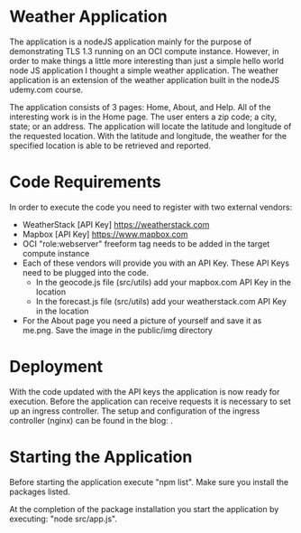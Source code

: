 # Weather Application 
The application is a nodeJS application mainly for the purpose of demonstrating TLS 1.3 running on an OCI compute instance. However,  in order to make things a little more interesting than just a simple hello world node JS application I thought a simple weather application.  The weather application is an extension of the weather application built in the nodeJS udemy.com course. 

The application consists of 3 pages: Home, About, and Help. All of the interesting work is in the Home page. The user enters a zip code; a city, state; or an address. The application will locate the latitude and longitude of the requested location. With the latitude and longitude, the weather for the specified location is able to be retrieved and reported.

# Code Requirements
In order to execute the code you need to register with two external vendors:
- WeatherStack [API Key] https://weatherstack.com
- Mapbox [API Key] https://www.mapbox.com
- OCI "role:webserver" freeform tag needs to be added in the target compute instance
- Each of these vendors will provide you with an API Key. These API Keys need to be plugged into the code.
    - In the geocode.js file (src/utils) add your mapbox.com API Key in the location <mapbox API Key Here>
    - In the forecast.js file (src/utils) add your weatherstack.com API Key in the location <weatherstack API Key Here>
- For the About page you need a picture of yourself and save it as me.png. Save the image in the public/img directory

# Deployment
With the code updated with the API keys the application is now ready for execution. Before the application can receive requests it is necessary to set up an ingress controller. The setup and configuration of the ingress controller (nginx) can be found in the blog: <blog location>.

# Starting the Application
Before starting the application execute "npm list". Make sure you install the packages listed.

At the completion of the package installation you start the application by executing: "node src/app.js".



